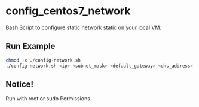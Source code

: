 # config_centos7_network
Bash Script to configure static network static on your local VM.

## Run Example
```bash
chmod +x ./config-network.sh
./config-network.sh <ip> <subnet_mask> <default_gateway> <dns_address>
```
## Notice!
Run with root or sudo Permissions.
